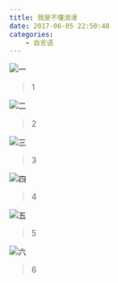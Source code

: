 ```yaml
---
title: 我是不懂浪漫
date: 2017-06-05 22:50:48
categories: 
	- 自言语
---
```

![一](http://oqepgj2jp.bkt.clouddn.com/1.jpg)

> 1

![二](http://oqepgj2jp.bkt.clouddn.com/2.jpg)

> 2

![三](http://oqepgj2jp.bkt.clouddn.com/3.jpg)

> 3

![四](http://oqepgj2jp.bkt.clouddn.com/4.jpg)

> 4


![五](http://oqepgj2jp.bkt.clouddn.com/5.jpg)

> 5


![六](http://oqepgj2jp.bkt.clouddn.com/6.jpg)

> 6



